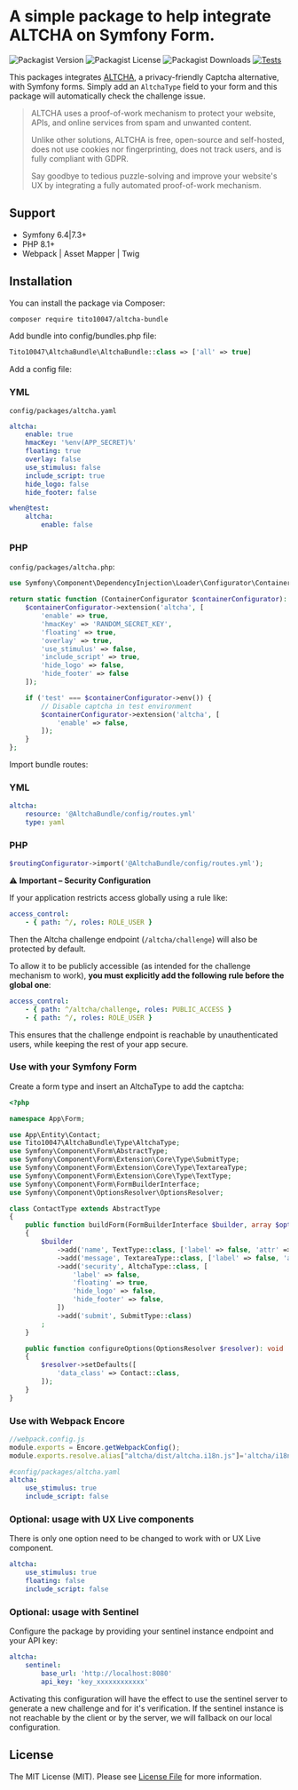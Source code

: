 A simple package to help integrate ALTCHA on Symfony Form.
======================

![Packagist Version](https://img.shields.io/packagist/v/tito10047/altcha-bundle)
![Packagist License](https://img.shields.io/packagist/l/tito10047/altcha-bundle)
![Packagist Downloads](https://img.shields.io/packagist/dt/tito10047/altcha-bundle)
[![Tests](https://github.com/Tito10047/altcha-bundle/actions/workflows/tests.yml/badge.svg)](https://github.com/Tito10047/altcha-bundle/actions/workflows/tests.yml)

This packages integrates [ALTCHA](https://altcha.org/), a privacy-friendly Captcha alternative, with Symfony forms.
Simply add an `AltchaType` field to your form and this package will automatically check the challenge issue. 

> ALTCHA uses a proof-of-work mechanism to protect your website, APIs, and online services from spam and unwanted content.
> 
>Unlike other solutions, ALTCHA is free, open-source and self-hosted, does not use cookies nor fingerprinting, does not track users, and is fully compliant with GDPR.
>
> Say goodbye to tedious puzzle-solving and improve your website's UX by integrating a fully automated proof-of-work mechanism.

## Support

- Symfony 6.4|7.3+
- PHP 8.1+
- Webpack | Asset Mapper | Twig

## Installation

You can install the package via Composer:

```bash
composer require tito10047/altcha-bundle
```

Add bundle into config/bundles.php file:

```php
Tito10047\AltchaBundle\AltchaBundle::class => ['all' => true]
```

Add a config file:

### YML

`config/packages/altcha.yaml`

```yml
altcha:
    enable: true
    hmacKey: '%env(APP_SECRET)%'
    floating: true
    overlay: false
    use_stimulus: false
    include_script: true
    hide_logo: false
    hide_footer: false

when@test:
    altcha:
        enable: false
```

### PHP

`config/packages/altcha.php`: 

```php
use Symfony\Component\DependencyInjection\Loader\Configurator\ContainerConfigurator;

return static function (ContainerConfigurator $containerConfigurator): void {
    $containerConfigurator->extension('altcha', [
        'enable' => true,
        'hmacKey' => 'RANDOM_SECRET_KEY',
        'floating' => true,
        'overlay' => true,
        'use_stimulus' => false,
        'include_script' => true,
        'hide_logo' => false,
        'hide_footer' => false
    ]);

    if ('test' === $containerConfigurator->env()) {
        // Disable captcha in test environment
        $containerConfigurator->extension('altcha', [
            'enable' => false,
        ]);
    }
};
```

Import bundle routes:

### YML

```yml
altcha:
    resource: '@AltchaBundle/config/routes.yml'
    type: yaml
```

### PHP

```php
$routingConfigurator->import('@AltchaBundle/config/routes.yml');
```

⚠️ **Important – Security Configuration**

If your application restricts access globally using a rule like:

```yaml
access_control:
    - { path: ^/, roles: ROLE_USER }
```

Then the Altcha challenge endpoint (`/altcha/challenge`) will also be protected by default.

To allow it to be publicly accessible (as intended for the challenge mechanism to work), **you must explicitly add the following rule before the global one**:

```yaml
access_control:
    - { path: ^/altcha/challenge, roles: PUBLIC_ACCESS }
    - { path: ^/, roles: ROLE_USER }
```

This ensures that the challenge endpoint is reachable by unauthenticated users, while keeping the rest of your app secure.

### Use with your Symfony Form

Create a form type and insert an AltchaType to add the captcha: 

```php
<?php

namespace App\Form;

use App\Entity\Contact;
use Tito10047\AltchaBundle\Type\AltchaType;
use Symfony\Component\Form\AbstractType;
use Symfony\Component\Form\Extension\Core\Type\SubmitType;
use Symfony\Component\Form\Extension\Core\Type\TextareaType;
use Symfony\Component\Form\Extension\Core\Type\TextType;
use Symfony\Component\Form\FormBuilderInterface;
use Symfony\Component\OptionsResolver\OptionsResolver;

class ContactType extends AbstractType
{
    public function buildForm(FormBuilderInterface $builder, array $options): void
    {
        $builder
            ->add('name', TextType::class, ['label' => false, 'attr' => ['placeholder' => 'name']])
            ->add('message', TextareaType::class, ['label' => false, 'attr' => ['placeholder' => 'message']])
            ->add('security', AltchaType::class, [
                'label' => false,
                'floating' => true,
                'hide_logo' => false,
                'hide_footer' => false,
            ])
            ->add('submit', SubmitType::class)
        ;
    }

    public function configureOptions(OptionsResolver $resolver): void
    {
        $resolver->setDefaults([
            'data_class' => Contact::class,
        ]);
    }
}
```

### Use with Webpack Encore

```js
//webpack.config.js
module.exports = Encore.getWebpackConfig();
module.exports.resolve.alias["altcha/dist/altcha.i18n.js"]='altcha/i18n';
```
```yaml
#config/packages/altcha.yaml
altcha:
    use_stimulus: true
    include_script: false
```

### Optional: usage with  UX Live components

There is only one option need to be changed to work with or UX Live component.

```yml
altcha:
    use_stimulus: true
    floating: false
    include_script: false
```

### Optional: usage with Sentinel

Configure the package by providing your sentinel instance endpoint and your API key:

```yml
altcha:
    sentinel:
        base_url: 'http://localhost:8080'
        api_key: 'key_xxxxxxxxxxxx'
```

Activating this configuration will have the effect to use the sentinel server to generate a new challenge and for it's verification. 
If the sentinel instance is not reachable by the client or by the server, we will fallback on our local configuration.

## License

The MIT License (MIT). Please see [License File](LICENSE) for more information.